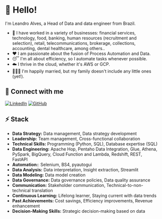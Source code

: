 # 👋 Hello!

I'm Leandro Alves, a Head of Data and data engineer from Brazil.

* 🔭 I have worked in a variety of businesses: financial services, technology, food, banking, human resources (recruitment and selection), retail, telecommunications, brokerage, collections, accounting, dental healthcare, among others.. 
* ❤️ I am passionate about the fusion of Process Automation and Data.
* 😴 I'm all about efficiency, so I automate tasks whenever possible.
* ☁️ I thrive in the cloud, whether it's AWS or GCP.
* 👨‍👩‍👦 I'm happily married, but my family doesn't include any little ones (yet!).


## 🔗 Connect with me
[![LinkedIn](https://img.shields.io/badge/linkedin-%230077B5.svg?style=for-the-badge&logo=linkedin&logoColor=white)](https://www.linkedin.com/in/leandrosilva-bi)
[![GitHub](https://img.shields.io/badge/github-%23121011.svg?style=for-the-badge&logo=github&logoColor=white)](https://github.com/leandrobi/)


## ⚡ Stack

* **Data Strategy:** Data management, Data strategy development
* **Leadership:** Team management, Cross-functional collaboration
* **Technical Skills:** Programming (Python, SQL), Database expertise (SQL)
* **Data Engineering:** Apache Hop, Pentaho Data Integration, Glue, Athena, PySpark, BigQuery, Cloud Function and Lambda, Redshift, REST, FastAPI
* **Automation:**: Selenium, BS4, pyautogui    
* **Data Analysis:** Data interpretation, Insight extraction, Streamlit
* **Data Modeling:** Data model creation
* **Data Governance:** Data governance policies, Data quality assurance
* **Communication:** Stakeholder communication, Technical-to-non-technical translation
* **Continuous Learning:** Lifelong learner, Staying current with data trends
* **Past Achievements:** Cost savings, Efficiency improvements, Revenue enhancement
* **Decision-Making Skills:** Strategic decision-making based on data
